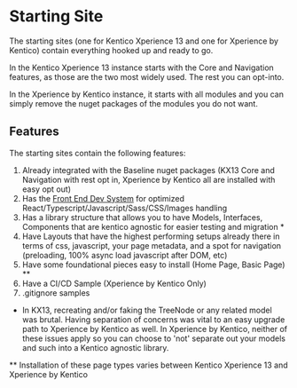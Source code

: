 # Starting Site

The starting sites (one for Kentico Xperience 13 and one for Xperience by Kentico) contain everything hooked up and ready to go.

In the Kentico Xperience 13 instance starts with the Core and Navigation features, as those are the two most widely used.  The rest you can opt-into.

In the Xperience by Kentico instance, it starts with all modules and you can simply remove the nuget packages of the modules you do not want.

## Features

The starting sites contain the following features:

1. Already integrated with the Baseline nuget packages (KX13 Core and Navigation with rest opt in, Xperience by Kentico all are installed with easy opt out)
2. Has the [Front End Dev System](../general/front-end-development.md) for optimized React/Typescript/Javascript/Sass/CSS/Images handling
3. Has a library structure that allows you to have Models, Interfaces, Components that are kentico agnostic for easier testing and migration *
4. Have Layouts that have the highest performing setups already there in terms of css, javascript, your page metadata, and a spot for navigation (preloading, 100% async load javascript after DOM, etc)
5. Have some foundational pieces easy to install (Home Page, Basic Page) **
6. Have a CI/CD Sample (Xperience by Kentico Only)
7. .gitignore samples

* In KX13, recreating and/or faking the TreeNode or any related model was brutal.  Having separation of concerns was vital to an easy upgrade path to Xperience by Kentico as well.  In Xperience by Kentico, neither of these issues apply so you can choose to 'not' separate out your models and such into a Kentico agnostic library.

** Installation of these page types varies between Kentico Xperience 13 and Xperience by Kentico